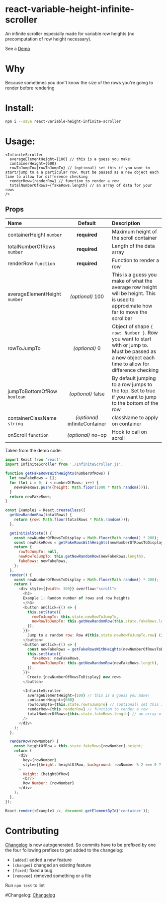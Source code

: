 # react-variable-height-infinite-scroller

An infinite scroller especially made for variable row heights (no precomputation of row height necessary).

See a [Demo](http://tnrich.github.io/react-variable-height-infinite-scroller/)

# Why

Because sometimes you don't know the size of the rows you're going to render before rendering

# Install: 

```sh
npm i --save react-variable-height-infinite-scroller
```

# Usage:

```
<InfiniteScroller
  averageElementHeight={100} // this is a guess you make!
  containerHeight={600}
  rowToJumpTo={rowToJumpTo} // (optional) set this if you want to start/jump to a a particular row. Must be passed as a new object each time to allow for difference checking
  renderRow={renderRow} // function to render a row
  totalNumberOfRows={fakeRows.length} // an array of data for your rows
/>
```

## Props

| Name | Default | Description |
| :--- |:---:| :---|
| containerHeight `number` | __required__ | Maximum height of the scroll container |
| totalNumberOfRows `number` | __required__ | Length of the data array |
| renderRow `function` | __required__ | Function to render a row |
| averageElementHeight `number` | *(optional)* 100 | This is a guess you make of what the average row height will be height. This is used to approximate how far to move the scrollbar |
| rowToJumpTo | *(optional)* 0 | Object of shape `{ row: Number }`. Row you want to start with or jump to. Must be passed as a new object each time to allow for difference checking |
| jumpToBottomOfRow `boolean` | *(optional)* false |  By default jumping to a row jumps to the top. Set to true if you want to jump to the bottom of the row |
| containerClassName `string` | *(optional)* infiniteContainer | className to apply on container |
| onScroll `function` | *(optional)* no-op |  Hook to call on scroll |


Taken from the demo code: 

```javascript
import React from 'react';
import InfiniteScroller from './InfiniteScroller.js';

function getFakeRowsWithHeights(numberOfRows) {
  let newFakeRows = [];
  for (let i = 0; i < numberOfRows; i++) {
    newFakeRows.push({height: Math.floor(1000 * Math.random())});
  }
  return newFakeRows;
}

const Example1 = React.createClass({
  getNewRandomRow(totalRows) {
    return {row: Math.floor(totalRows * Math.random())};
  },

  getInitialState() {
    const newNumberOfRowsToDisplay = Math.floor(Math.random() * 200);
    const newFakeRows = getFakeRowsWithHeights(newNumberOfRowsToDisplay);
    return {
      rowToJumpTo: null,
      newRowToJumpTo: this.getNewRandomRow(newFakeRows.length),
      fakeRows: newFakeRows,
    };
  },
  render() {
    const newNumberOfRowsToDisplay = Math.floor(Math.random() * 200);
    return (
      <div style={{width: 300}} overflow="scroll">
        <h3>
        Example 1: Random number of rows and row heights
        </h3>
        <button onClick={() => {
          this.setState({
            rowToJumpTo: this.state.newRowToJumpTo,
            newRowToJumpTo: this.getNewRandomRow(this.state.fakeRows.length),
          });
        }}>
          Jump to a random row: Row #{this.state.newRowToJumpTo.row} (its height is {this.state.fakeRows[this.state.newRowToJumpTo.row].height})
        </button>
        <button onClick={() => {
          const newFakeRows = getFakeRowsWithHeights(newNumberOfRowsToDisplay);
          this.setState({
            fakeRows: newFakeRows,
            newRowToJumpTo: this.getNewRandomRow(newFakeRows.length),
          });
        }}>
          Create {newNumberOfRowsToDisplay} new rows
        </button>

        <InfiniteScroller
          averageElementHeight={100} // this is a guess you make!
          containerHeight={600}
          rowToJumpTo={this.state.rowToJumpTo} // (optional) set this if you want to start/jump to a a particular row. Must be passed as a new object each time to allow for difference checking
          renderRow={this.renderRow} // function to render a row
          totalNumberOfRows={this.state.fakeRows.length} // an array of data for your rows
        />
      </div>
    );
  },

  renderRow(rowNumber) {
    const heightOfRow = this.state.fakeRows[rowNumber].height;
    return (
      <div
        key={rowNumber}
        style={{height: heightOfRow, background: rowNumber % 2 === 0 ? 'red' : 'orange'}}
      >
        Height: {heightOfRow}
        <br/>
        Row Number: {rowNumber}
      </div>
    );
  },
});

React.render(<Example1 />, document.getElementById('container'));
```

# Contributing

[Changelog](https://github.com/tnrich/react-variable-height-infinite-scroller/blob/master/CHANGELOG.md) is now autogenerated. So commits have to be prefixed by one the four following prefixes to get added to the changelog: 

- `[added]` added a new feature
- `[changed]` changed an existing feature
- `[fixed]` fixed a bug
- `[removed]` removed something or a file

Run ```npm test``` to lint

#Changelog: 
[Changelog](https://github.com/tnrich/react-variable-height-infinite-scroller/blob/master/CHANGELOG.md)
